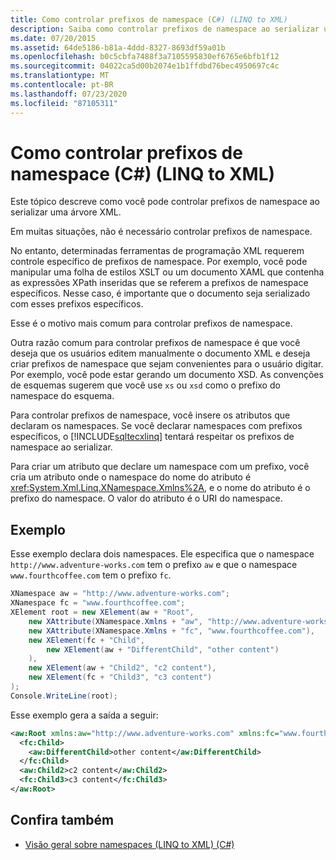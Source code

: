 ```yaml
---
title: Como controlar prefixos de namespace (C#) (LINQ to XML)
description: Saiba como controlar prefixos de namespace ao serializar uma árvore XML em LINQ to XML em C#. Algumas situações exigem o controle de prefixos de namespace.
ms.date: 07/20/2015
ms.assetid: 64de5186-b81a-4ddd-8327-8693df59a01b
ms.openlocfilehash: b0c5cbfa7488f3a7105595830ef6765e6bfb1f12
ms.sourcegitcommit: 04022ca5d00b2074e1b1ffdbd76bec4950697c4c
ms.translationtype: MT
ms.contentlocale: pt-BR
ms.lasthandoff: 07/23/2020
ms.locfileid: "87105311"
---
```

# <a name="how-to-control-namespace-prefixes-c-linq-to-xml"></a>Como controlar prefixos de namespace (C#) (LINQ to XML)
Este tópico descreve como você pode controlar prefixos de namespace ao serializar uma árvore XML.  
  
 Em muitas situações, não é necessário controlar prefixos de namespace.  
  
 No entanto, determinadas ferramentas de programação XML requerem controle específico de prefixos de namespace. Por exemplo, você pode manipular uma folha de estilos XSLT ou um documento XAML que contenha as expressões XPath inseridas que se referem a prefixos de namespace específicos. Nesse caso, é importante que o documento seja serializado com esses prefixos específicos.  
  
 Esse é o motivo mais comum para controlar prefixos de namespace.  
  
 Outra razão comum para controlar prefixos de namespace é que você deseja que os usuários editem manualmente o documento XML e deseja criar prefixos de namespace que sejam convenientes para o usuário digitar. Por exemplo, você pode estar gerando um documento XSD. As convenções de esquemas sugerem que você use `xs` ou `xsd` como o prefixo do namespace do esquema.  
  
 Para controlar prefixos de namespace, você insere os atributos que declaram os namespaces. Se você declarar namespaces com prefixos específicos, o [!INCLUDE[sqltecxlinq](~/includes/sqltecxlinq-md.md)] tentará respeitar os prefixos de namespace ao serializar.  
  
 Para criar um atributo que declare um namespace com um prefixo, você cria um atributo onde o namespace do nome do atributo é <xref:System.Xml.Linq.XNamespace.Xmlns%2A>, e o nome do atributo é o prefixo do namespace. O valor do atributo é o URI do namespace.  
  
## <a name="example"></a>Exemplo  
 Esse exemplo declara dois namespaces. Ele especifica que o namespace `http://www.adventure-works.com` tem o prefixo `aw` e que o namespace `www.fourthcoffee.com` tem o prefixo `fc`.  
  
```csharp  
XNamespace aw = "http://www.adventure-works.com";  
XNamespace fc = "www.fourthcoffee.com";  
XElement root = new XElement(aw + "Root",  
    new XAttribute(XNamespace.Xmlns + "aw", "http://www.adventure-works.com"),  
    new XAttribute(XNamespace.Xmlns + "fc", "www.fourthcoffee.com"),  
    new XElement(fc + "Child",  
        new XElement(aw + "DifferentChild", "other content")  
    ),  
    new XElement(aw + "Child2", "c2 content"),  
    new XElement(fc + "Child3", "c3 content")  
);  
Console.WriteLine(root);  
```  
  
 Esse exemplo gera a saída a seguir:  
  
```xml  
<aw:Root xmlns:aw="http://www.adventure-works.com" xmlns:fc="www.fourthcoffee.com">  
  <fc:Child>  
    <aw:DifferentChild>other content</aw:DifferentChild>  
  </fc:Child>  
  <aw:Child2>c2 content</aw:Child2>  
  <fc:Child3>c3 content</fc:Child3>  
</aw:Root>  
```  
  
## <a name="see-also"></a>Confira também

- [Visão geral sobre namespaces (LINQ to XML) (C#)](namespaces-overview-linq-to-xml.md)
